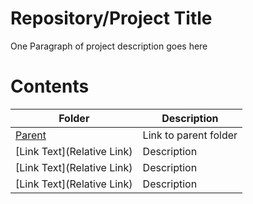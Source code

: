 # Repository/Project Title

One Paragraph of project description goes here

# Contents
| Folder  | Description |
| ------------- | ------------- |
|  [Parent](./) | Link to parent folder|
|  [Link Text](Relative Link) | Description |
|  [Link Text](Relative Link) | Description |
|  [Link Text](Relative Link) | Description |




